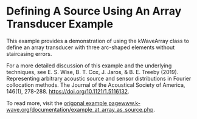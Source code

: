 # Defining A Source Using An Array Transducer Example

This example provides a demonstration of using the kWaveArray class to define an array transducer with three arc-shaped elements without staircasing errors.

For a more detailed discussion of this example and the underlying techniques, see E. S. Wise, B. T. Cox, J. Jaros, & B. E. Treeby (2019). Representing arbitrary acoustic source and sensor distributions in Fourier collocation methods. The Journal of the Acoustical Society of America, 146(1), 278-288. https://doi.org/10.1121/1.5116132.

To read more, visit the [origonal example page]()www.k-wave.org/documentation/example_at_array_as_source.php.